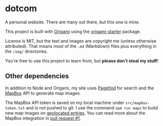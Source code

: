 # dotcom

A personal website. There are many out there, but this one is mine.

This project is built with [Origami](https://weborigami.org) using the [origami-starter](https://github.com/WebOrigami/origami-start) package.

License is MIT, but the text and images are copyright me (unless otherwise attributed). That means most of the `.md` (Markdown) files plus everything in the `/img/` directories. 

You're free to use this project to learn from, but **please don't steal my stuff**!


## Other dependencies

In addition to Node and Origami, my site uses [Pagefind](https://pagefind.app/) for search and the [MapBox](https://www.mapbox.com/) API to generate map images.

The MapBox API token is saved on my local machine under `src/mapbox-token.txt` and is not pushed to git.  I use the command `npm run maps` to build new map images on [geolocated entries](https://www.nicksimson.com/tags/places). You can read more about the MapBox integration in [pull request #1](https://github.com/nsmsn/dotcom/pull/1).

